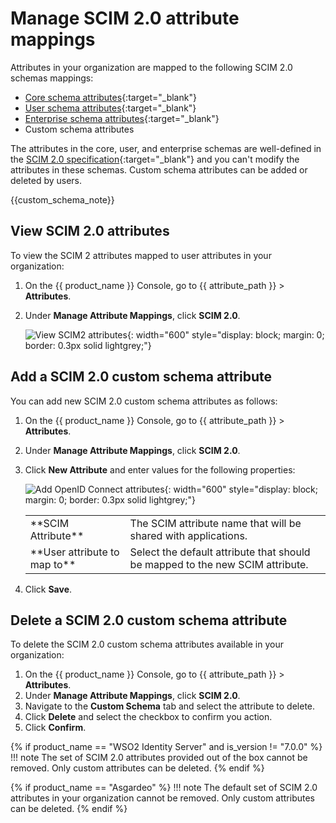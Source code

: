 # Manage SCIM 2.0 attribute mappings

Attributes in your organization are mapped to the following SCIM 2.0 schemas mappings:

- [Core schema attributes](https://datatracker.ietf.org/doc/html/rfc7643#section-3.1){:target="_blank"}
- [User schema attributes](https://datatracker.ietf.org/doc/html/rfc7643#section-4.1){:target="_blank"}
- [Enterprise schema attributes](https://datatracker.ietf.org/doc/html/rfc7643#section-4.3){:target="_blank"}
- Custom schema attributes

The attributes in the core, user, and enterprise schemas are well-defined in the [SCIM 2.0 specification](https://datatracker.ietf.org/doc/html/rfc7643){:target="_blank"} and you can't modify the attributes in these schemas. Custom schema attributes can be added or deleted by users.

{{custom_schema_note}}

## View SCIM 2.0 attributes
To view the SCIM 2 attributes mapped to user attributes in your organization:

1. On the {{ product_name }} Console, go to {{ attribute_path }} > **Attributes**.
2. Under **Manage Attribute Mappings**, click **SCIM 2.0**.

    ![View SCIM2 attributes]({{base_path}}/assets/img/guides/organization/attributes/attribute-mappings/view-scim2-attributes.png){: width="600" style="display: block; margin: 0; border: 0.3px solid lightgrey;"}

## Add a SCIM 2.0 custom schema attribute
You can add new SCIM 2.0 custom schema attributes as follows:

1. On the {{ product_name }} Console, go to {{ attribute_path }} >  **Attributes**.
2. Under **Manage Attribute Mappings**, click **SCIM 2.0**.
3. Click **New Attribute** and enter values for the following properties:

    ![Add OpenID Connect attributes]({{base_path}}/assets/img/guides/organization/attributes/attribute-mappings/add-scim2-attribute-mapping.png){: width="600" style="display: block; margin: 0; border: 0.3px solid lightgrey;"}

    <table>
          <tbody>
            <tr>
                <td>**SCIM Attribute**</td>
                <td>The SCIM attribute name that will be shared with applications.</td>
             </tr>
             <tr>
                <td>**User attribute to map to**</td>
                <td>Select the default attribute that should be mapped to the new SCIM attribute.</td>
             </tr>
          </tbody>
       </table>

4. Click **Save**.

## Delete a SCIM 2.0 custom schema attribute
To delete the SCIM 2.0 custom schema attributes available in your organization:

1. On the {{ product_name }} Console, go to {{ attribute_path }} > **Attributes**.
2. Under **Manage Attribute Mappings**, click **SCIM 2.0**.
3. Navigate to the **Custom Schema** tab and select the attribute to delete.
3. Click **Delete** and select the checkbox to confirm you action.
4. Click **Confirm**.

{% if product_name == "WSO2 Identity Server" and is_version != "7.0.0" %}
!!! note
    The set of SCIM 2.0 attributes provided out of the box cannot be removed. Only custom attributes can be deleted.
{% endif %}

{% if product_name == "Asgardeo" %}
!!! note
    The default set of SCIM 2.0 attributes in your organization cannot be removed. Only custom attributes can be deleted.
{% endif %}